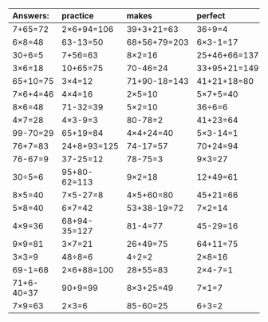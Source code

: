 | Answers: | practice | makes | perfect | ! |
| :--- | :--- | :--- | :--- | :--- |
| 7+65=72 | 2×6+94=106 | 39+3+21=63 | 36÷9=4 | 16+48=64 | 
| 6×8=48 | 63-13=50 | 68+56+79=203 | 6×3-1=17 | 73+6-31=48 | 
| 30÷6=5 | 7+56=63 | 8×2=16 | 25+46+66=137 | 9÷3=3 | 
| 3×6=18 | 10+65=75 | 70-46=24 | 33+95+21=149 | 8×6+95=143 | 
| 65+10=75 | 3×4=12 | 71+90-18=143 | 41+21+18=80 | 24+28+47=99 | 
| 7×6+4=46 | 4×4=16 | 2×5=10 | 5×7+5=40 | 97-17=80 | 
| 8×6=48 | 71-32=39 | 5×2=10 | 36÷6=6 | 48+23=71 | 
| 4×7=28 | 4×3-9=3 | 80-78=2 | 41+23=64 | 1×6=6 | 
| 99-70=29 | 65+19=84 | 4×4+24=40 | 5×3-14=1 | 12÷4=3 | 
| 76+7=83 | 24+8+93=125 | 74-17=57 | 70+24=94 | 7+24-18=13 | 
| 76-67=9 | 37-25=12 | 78-75=3 | 9×3=27 | 6×9=54 | 
| 30÷5=6 | 95+80-62=113 | 9×2=18 | 12+49=61 | 84-42=42 | 
| 8×5=40 | 7×5-27=8 | 4×5+60=80 | 45+21=66 | 8×9=72 | 
| 5×8=40 | 6×7=42 | 53+38-19=72 | 7×2=14 | 16÷4=4 | 
| 4×9=36 | 68+94-35=127 | 81-4=77 | 45-29=16 | 3×8=24 | 
| 9×9=81 | 3×7=21 | 26+49=75 | 64+11=75 | 81-19=62 | 
| 3×3=9 | 48÷8=6 | 4÷2=2 | 2×8=16 | 2×7=14 | 
| 69-1=68 | 2×6+88=100 | 28+55=83 | 2×4-7=1 | 8×8-26=38 | 
| 71+6-40=37 | 90+9=99 | 8×3+25=49 | 7×1=7 | 39-22=17 | 
| 7×9=63 | 2×3=6 | 85-60=25 | 6÷3=2 | 5+46-5=46 | 
